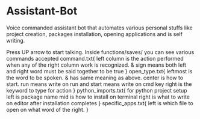 # Assistant-Bot
Voice commanded assistant bot that automates various personal stuffs like project creation, packages installation, opening applications and is self writing.

Press UP arrow to start talking.
Inside functions/saves/ you can see various commands accepted
command.txt{
  left column is the action performed when any of the right column work is recognized.
  & sign means both left and right word must be said together to be true
}
open_type.txt{
  leftmost is the word to be spoken. & has same meaning as above.
  center is how to start. run means write on run and start means write on cmd key
  right is the keyword to type for action
}
python_imports.txt{
  for python project setup
  left is package name
  mid is how to install on terminal
  right is what to write on editor after installation completes
}
specific_apps.txt{
  left is which file to open on what word of the right.
}
